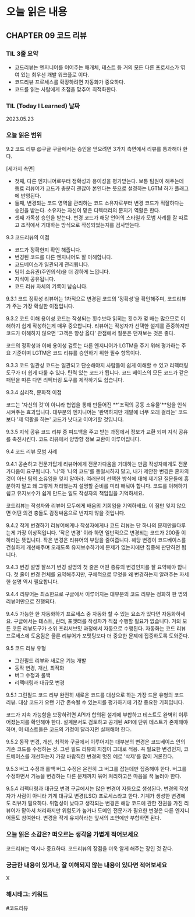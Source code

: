 # 오늘 읽은 내용

## CHAPTER 09 코드 리뷰

### TIL 3줄 요약

- 코드리뷰는 엔지니어를 이어주는 매개체, 테스트 등 거의 모든 다른 프로세스가 엮여 있는 최우선 개발 워크플로 이다.
- 코드리뷰 프로세스를 확장하려면 자동화가 중요하다.
- 코드를 읽는 사람에게 초점을 맞추어 최적화한다.

### TIL (Today I Learned) 날짜

2023.05.23

### 오늘 읽은 범위

9.2 코드 리뷰 @구글
구글에서는 승인을 얻으려면 3가지 측면에서 리뷰를 통과해야 한다.

[세가지 측면]

- 첫째, 다른 엔지니어로부터 정확성과 용이성을 평가받는다. 보통 팀원이 해주는데 동료 리뷰어가 코드가 충분히 괜찮아 본인다는 뜻으로 설정하는 LGTM 허가 플래그에 반영된다.
- 둘째, 변경되는 코드 영역을 관리하는 코드 소유자로부터 변경 코드가 적잘하다는 승인을 받는다.
        소유자는 자신이 맡은 디렉터리의 문지기 역활은 한다.
- 셋째 가독성 승인을 받는다. 변경 코드가 해당 언어의 스타일과 모범 사례를 잘 따르고 조직에서 기대하는 방식으로 작성되었는지를 검사받는다.

9.3 코드리뷰의 이점

- 코드가 정확한지 확인 해줍니다.
- 변경된 코드를 다른 엔지니어도 잘 이해합니다.
- 코드베이스가 일관되게 관리됩니다.
- 팀이 소유권(주인의식)을 더 강하게 느낍니다.
- 지식이 공유됩니다.
- 코드 리뷰 자체의 기록이 남습니다.

9.3.1 코드 정확성
리뷰어는 1차적으로 변경된 코드의 '정확성'을 확인해주며, 코드리뷰가 주는 가장 확실한 이점입니다.

9.3.2 코드 이해 용이성
코드는 작성되는 횟수보다 읽히는 횟수가 몇 배는 많으므로 이해하기 쉽게 작성하는게 매우 중요합니다.
리뷰어는 작성자가 선택한 설계를 존중하지만 코드가 이해하지 않으면 '고객은 항상 옳다' 관점에서 질문은 던져보는 것은 좋다.

코드의 정확성과 이해 용이성 검토는 다른 엔지니어가 LGTM을 주기 위해 평가하는 주요 기준이며 LGTM은 코드 리뷰를 승인하기 위한 필수 항목이다.

9.3.3 코드 일관성
코드는 일관되고 단순해야지 사람들이 쉽게 이해할 수 있고 리펙터링 도구가 더 쉽게 다룰 수 있다.
탄력 있는 코드가 됩니다. 코드 베이스의 모든 코드가 같은 패턴을 따른 다면 리펙터링 도구를 제작하기도 쉽습니다.

9.3.4 심리적, 문화적 이점

코드는 '자신의 것'이 아니라 협업을 통해 만들어진 **'조직의 공동 소유물'**임을 인식시켜주는 효과입니다.
대부분의 엔지니어는 '완벽하지만 개발에 너무 오래 걸리는' 코드보다 '제 역활을 하는' 코드가 낫다고 이야기할 것입니다.

9.3.5 지식 공유
코드 리뷰 중 피드백을 주고 받는 과정에서 정보가 교환 되며 지식 공유를 촉진시킨다.
코드 리뷰에서 양방향 정보 교환이 이루어집니다.

9.4 코드 리뷰 모범 사례

9.4.1 공손하고 전문가답게
리뷰어에게 전문가다움을 기대하는 만큼 작성자에게도 전문가다움이 요구됩니다.
'나'와 '나의 코드'를 동일시하지 말고, 내가 제안한 변경은 혼자의 것이 아닌 팀의 소유임을 잊지 말아라.
여러분이 선택한 방식에 대해 제기된 질문들에 흥분하지 말고 왜 그렇게 처리했는지 설명할 준비를 미리 해둬야 합니다.
코드를 이해하기 쉽고 유지보수가 쉽게 만드는 일도 작성자의 책임임을 기억하세요.

코드리뷰는 작성자와 리뷰어 모두에게 배움의 기회임을 기억하세요. 이 점만 잊지 않으면 어떤 의견 충돌도 감정싸움으로 번지지 않을 것입니다.

9.4.2 작게 변경하기
리뷰어에게나 작성자에게나 코드 리뷰는 단 하나의 문제만을다루는게 가장 이상적입니다.
'작은 변경' 이라 하면 일반적으로 변경되는 코드가 200줄 이하라는 뜻입니다.
작은 변경은 리뷰어의 부담을 줄여줍니다.
해당 변경이 코드베이스를 건실하게 개선해주며 오래도록 유지보수하기에 문제가 없는지에만 집중해 판단하면 됩니다.

9.4.3 변경 설명 잘쓰기
변경 설명의 첫 줄은 어떤 종류의 변경인지를 잘 요약해야 합니다.
첫 줄이 변경 전체를 요약해주지만, 구체적으로 무엇을 왜 변경하는지 알려주는 자세한 설명 역시 필요합니다.

9.4.4 리뷰어는 최소한으로
구글에서 이루어지는 대부분의 코드 리뷰는 정화히 한 명의 리뷰어만으로 진행되다.

9.4.5 가능한 한 자동화하기
프로세스 중 자동화 할 수 있는 요소가 있다면 자동화하세요.
구글에서는 테스트, 린터, 포맷터를 작성자가 직접 수행할 필요가 없습니다. 거의 모든 코든 리뷰도구가 소위 프리서브밋 과정에서 자동으로 수행된다.
자동화는 코드 리뷰 프로세스에 도움됨은 물론 리뷰어가 포맷팅보다 더 중요한 문제에 집중하도록 도와준다.

9.5 코드 리뷰 유형

- 그린필드 리뷰와 새로운 기능 개발
- 동작 변경, 개선, 최적화
- 버그 수정과 롤백
- 리펙터링과 대규모 변경

9.5.1 그린필드 코드 리뷰
완전히 새로운 코드를 대상으로 하는 가장 드문 유형의 코드 리뷰. 
대상 코드가 오랜 기간 존속될 수 있는지를 평가하기에 가장 중요한 기회입니다.

코드가 지속 가능함을 보장하려면 API가 합의된 설계에 부합하고 테스트도 완벽히 이루어졌는지를 확인해야 한다.
설계문서도 검토하고 공개된 API에 단위 테스트가 존재해야 하며, 이 테스트들은 코드의 가정이 달라지면 실패해야 한다.

9.5.2 동작 변경, 개선, 최적화
구글에서 이루어지는 대부분의 변경은 코드베이스 안의 기존 코드를 수정하는 것.
그린 필드 리뷰의 지침이 그대로 적용.
꼭 필요한 변경인지, 코드베이스를 개선하는지
가장 바람직한 변경의 멋진 예로 '삭제'를 많이 거론한다.

9.5.3 버그 수정과 롤백
버그 수정은 온전히 그 버그를 잡는데만 집중해야 한다. 버그를 수정하면서 기능을 변경하는 다른 문제까지 묶어 처리하고픈 마음을 꾹 눌러야 한다.

9.5.4 리펙터링과 대규모 변경
구글에서는 많은 변경이 자동으로 생성된다. 변경의 작성자가 사람이 아니라 기계 대규모 변경(LSC) 프로세스라고 한다.
기계가 생성한 변경에도 리뷰가 필요하다. 위험성이 낮다고 생각되는 변경은 해당 코드에 관한 전권을 가진 리뷰어가 맡아서 처리하지만 위험도가 높거나 도메인 전문가가 필요한 변경은 다른 엔지니어들도 참여한다.
변경을 작게 유지하라는 앞서의 조언에만 부합하면 된다.

### 오늘 읽은 소감은? 떠오르는 생각을 가볍게 적어보세요

코드리뷰는 역시나 중요하다. 코드리뷰의 장점을 더욱 알게 해주는 장인 것 같다.

### 궁금한 내용이 있거나, 잘 이해되지 않는 내용이 있다면 적어보세요

X

### 해시태그: 키워드
#코드리뷰